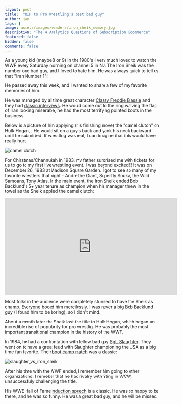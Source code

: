 ```yaml
---
layout: post
title:  "RIP to Pro Wrestling's best bad guy"
author: jay
tags: [  ] 
image: assets/images/headers/iron_sheik_memory.jpg
description: "The 4 Analytics Questions of Subscription Ecommerce"
featured: false
hidden: false
comments: false
---
```


<p>As a young kid (maybe 8 or 9) in the 1980's I very much loved to watch the WWF every Saturday morning on channel 5 in NJ.  The Iron Sheik was the number one bad guy, and I loved to hate him. He was always quick to tell us that "Iran Number 1"!</p>

<p>He passed away this week, and I wanted to share a few of my favorite memories of him.</p>

<p>He was managed by all time great character <a href="https://en.wikipedia.org/wiki/Freddie_Blassie" target="_blank">Classy Freddie Blassie</a> and they had <a href="https://www.youtube.com/watch?v=DhnbbVQy4NM" target="_blank">classic interviews</a>. He would come out to the ring waiving the flag of Iran looking miserable, he had the most terrifying pointed boots in the business.</p>

<p>Below is a picture of him applying (his finishing move) the "camel clutch" on Hulk Hogan, . He would sit on a guy's back and yank his neck backward until he submitted. If wrestling was real, I can imagine that this would have really hurt.</p>

<p><img src="{{ site.baseurl }}/assets/images/iron_sheik_camel_clutch.jpg" alt="camel clutch" /></p>

<p>For Chirstmas/Channukah in 1983, my father surprised me with tickets for us to go to my first live wrestling event. I was beyond excited!!!  It was on December 26, 1983 at Madison Square Garden.  I got to see so many of my favorite wrestlers that night - Andre the Giant, Superfly Snuka, the Wild Samoans, Tony Atlas. In the main event, the Iron Sheik ended Bob Backlund's 5+ year tenure as champion when his manager threw in the towel as the Sheik applied the camel clutch:</p>


<p><iframe width="560" height="315" src="https://www.youtube.com/embed/RFzSMKpWtuw?si=pyr2NRWUMifurK9c&amp;controls=0" title="YouTube video player" frameborder="0" allow="accelerometer; autoplay; clipboard-write; encrypted-media; gyroscope; picture-in-picture; web-share" allowfullscreen></iframe></p>

<p>Most folks in the audience were completely stunned to have the Sheik as champ. Everyone booed him mercilessly. I was never a big Bob Backlund guy (I found him to be boring), so I didn't mind.</p>

<p>About a month later the Sheik lost the title to Hulk Hogan, which began an incredible rise of popularity for pro wrestlig. He was probably the most important transitional champion in the history of the WWF.</p>

<p>In 1984, he had a confrontation with fellow bad guy <a href="https://en.wikipedia.org/wiki/Sgt._Slaughter" target="_blank">Sgt. Slaughter</a>. They went on to have a great feud with Slaughter championing the USA as a big time fan favorite. Their <a href="https://www.youtube.com/watch?v=BxtfSt6RTzE" target="_blank">boot camp match</a> was a classic:</p>

<p><img src="{{ site.baseurl }}/assets/images/slaughter_vs_iron_sheik.jpg" alt="slaughter_vs_iron_sheik" /></p>

<p>After his time with the WWF ended, I remember him going to other organizations. I remeber that he had rivalry with Sting in WCW, unsuccessfuly challenging the title.</p>

<p>His WWE Hall of Fame <a href="https://www.youtube.com/watch?v=E3x_TDV4DTM" target="_blank">induction speech</a> is a classic. He was so happy to be there, and he was so funny. He was a great bad guy, and he will be missed.</p>
